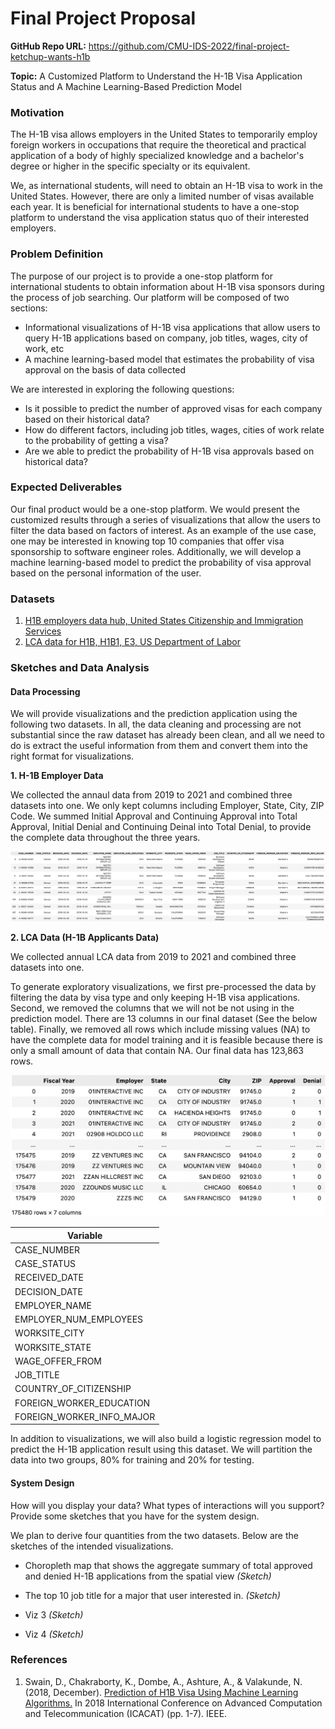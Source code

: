 # Final Project Proposal

**GitHub Repo URL:** https://github.com/CMU-IDS-2022/final-project-ketchup-wants-h1b

**Topic:** A Customized Platform to Understand the H-1B Visa Application Status and A Machine Learning-Based Prediction Model

### Motivation
The H-1B visa allows employers in the United States to temporarily employ foreign workers in occupations that require the theoretical and practical application of a body of highly specialized knowledge and a bachelor's degree or higher in the specific specialty or its equivalent.

We, as international students, will need to obtain an H-1B visa to work in the United States.  However, there are only a limited number of visas available each year. It is beneficial for international students to have a one-stop platform to understand the visa application status quo of their interested employers.

### Problem Definition
The purpose of our project is to provide a one-stop platform for international students to obtain information about H-1B visa sponsors during the process of job searching. Our platform will be composed of two sections:
- Informational visualizations of H-1B visa applications that allow users to query H-1B applications based on company, job titles, wages, city of work, etc
- A machine learning-based model that estimates the probability of visa approval on the basis of data collected

We are interested in exploring the following questions:
- Is it possible to predict the number of approved visas for each company based on their historical data?
- How do different factors, including job titles, wages, cities of work relate to the probability of getting a visa?
- Are we able to predict the probability of H-1B visa approvals based on historical data?

### Expected Deliverables
Our final product would be a one-stop platform. We would present the customized results through a series of visualizations that allow the users to filter the data based on factors of interest. As an example of the use case, one may be interested in knowing top 10 companies that offer visa sponsorship to software engineer roles. Additionally, we will develop a machine learning-based model to predict the probability of visa approval based on the personal information of the user.

### Datasets
1. [H1B employers data hub, United States Citizenship and Immigration Services](https://www.uscis.gov/tools/reports-and-studies/h-1b-employer-data-hub/h-1b-employer-data-hub-files)
2. [LCA data for H1B, H1B1, E3, US Department of Labor](https://www.dol.gov/agencies/eta/foreign-labor/performance)

### Sketches and Data Analysis

#### Data Processing
We will provide visualizations and the prediction application using the following two datasets. In all, the data cleaning and processing are not substantial since the raw dataset has already been clean, and all we need to do is extract the useful information from them and convert them into the right format for visualizations.

**1. H-1B Employer Data**

We collected the annaul data from 2019 to 2021 and combined three datasets into one. We only kept columns including Employer, State, City, ZIP Code. We summed Initial Approval and Continuing Approval into Total Approval, Initial Denial and Continuing Deinal into Total Denial, to provide the complete data throughout the three years.

![Data screenshot1](/Sketch/employer_data.png)

**2. LCA Data (H-1B Applicants Data)**

We collected annual LCA data from 2019 to 2021 and combined three datasets into one.

To generate exploratory visualizations, we first pre-processed the data by filtering the data by visa type and only keeping H-1B visa applications. Second, we removed the columns that we will not be not using in the prediction model. There are 13 columns in our final dataset (See the below table). Finally, we removed all rows which include missing values (NA) to have the complete data for model training and it is feasible because there is only a small amount of data that contain NA. Our final data has 123,863 rows.

![Data Screenshot2](/Sketch/application_data.png)

| Variable      |
| ------------- |
| CASE_NUMBER   |
| CASE_STATUS   |
| RECEIVED_DATE |
| DECISION_DATE |
| EMPLOYER_NAME |
| EMPLOYER_NUM_EMPLOYEES|
| WORKSITE_CITY |
| WORKSITE_STATE|
| WAGE_OFFER_FROM|
| JOB_TITLE     |
| COUNTRY_OF_CITIZENSHIP|
| FOREIGN_WORKER_EDUCATION|
| FOREIGN_WORKER_INFO_MAJOR|


In addition to visualizations, we will also build a logistic regression model to predict the H-1B application result using this dataset. We will partition the data into two groups, 80% for training and 20% for testing.

#### System Design
How will you display your data? What types of interactions will you support? Provide some sketches that you have for the system design.

We plan to derive four quantities from the two datasets. Below are the sketches of the intended visualizations.

- Choropleth map that shows the aggregate summary of total approved and denied H-1B applications from the spatial view
*(Sketch)*

- The top 10 job title for a major that user interested in.
*(Sketch)*

- Viz 3
*(Sketch)*

- Viz 4
*(Sketch)*

### References
1. Swain, D., Chakraborty, K., Dombe, A., Ashture, A., & Valakunde, N. (2018, December). [Prediction of H1B Visa Using Machine Learning Algorithms.](https://ieeexplore.ieee.org/abstract/document/8933628?casa_token=kw9Mm8Q-unoAAAAA:U80awNcdpk4JT3KkKXAomHdGDWywIcO4MUl-BGwBuJqJd5NhPpzb1DKgNTsfCzlQuONylqyIlg) In 2018 International Conference on Advanced Computation and Telecommunication (ICACAT) (pp. 1-7). IEEE.
